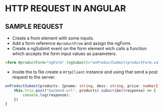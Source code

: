 # HTTP REQUEST IN ANGULAR

## SAMPLE REQUEST

- Create a from element with some inputs.
- Add a form reference `#productFrom` and assign the ngForm.
- Create a ngSubmit event on the form element wich calls a function which accepts the form input values as parameters.

```html
<form #productForm="ngForm" (ngSubmit)="onProductSubmit(productForm.value)"></form>
```

- Inside the ts file create a `HttpClient` instance and using that send a post request to the server.

```typescript
onProductSubmit(products: {pname: string, desc: string, price: number}) {
    this.http.post("backend-url", products).subscribe((response) => {
        console.log(response);
    })
}
```
